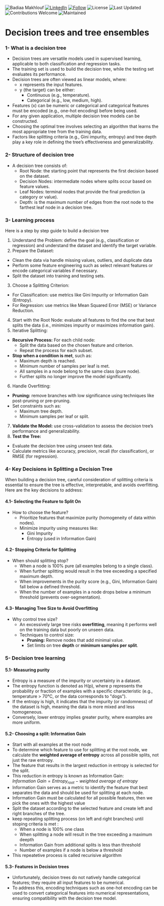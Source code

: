 ![Badiaa Makhlouf](https://img.shields.io/badge/Author-Badiaa%20Makhlouf-green)
[![LinkedIn](https://img.shields.io/badge/LinkedIn-Profile-blue?logo=linkedin)](https://www.linkedin.com/in/badiaa-m-b77032116/)
[![Follow](https://img.shields.io/github/followers/badiaamakhlouf?label=Follow&style=social)](https://github.com/badiaamakhlouf)
![License](https://img.shields.io/badge/License-MIT-red)
![Last Updated](https://img.shields.io/badge/last%20updated-July%202024-brightgreen)
![Contributions Welcome](https://img.shields.io/badge/contributions-welcome-orange.svg)
![Maintained](https://img.shields.io/badge/maintained-yes-blue.svg)
# Decision trees and tree ensembles 
### 1- What is a decision tree
- Decision trees are versatile models used in supervised learning, applicable to both classification and regression tasks.
- The training set is used to build the decision tree, while the testing set evaluates its performance.
- Decision trees are often viewed as linear models, where:
  - x represents the input features.
  - y (the target) can be either:
    - Continuous (e.g., temperature).
    - Categorical (e.g., low, medium, high).
- Features (x) can be numeric or categorical and categorical features must be encoded (e.g., one-hot encoding) before being used.
- For any given application, multiple decision tree models can be constructed.
- Choosing the optimal tree involves selecting an algorithm that learns the most appropriate tree from the training data.
- Factors like splitting criteria (e.g., Gini impurity, entropy) and tree depth play a key role in defining the tree’s effectiveness and generalizability.

### 2- Structure of decision tree 
- A decision tree consists of:
  - Root Node: the starting point that represents the first decision based on the dataset.
  - Decision Nodes: intermediate nodes where splits occur based on feature values.
  - Leaf Nodes: terminal nodes that provide the final prediction (a category or value).
  - Depth: is the maximum number of edges from the root node to the farthest leaf node in a decision tree.

### 3- Learning process 
Here is a step by step guide to build a decision tree 
1. Understand the Problem: define the goal (e.g., classification or regression) and understand the dataset and identify the target variable.
2. Prepare the Dataset:
  - Clean the data via handle missing values, outliers, and duplicate data
  - Perform some feature engineering such as select relevant features or encode categorical variables if necessary.
  - Split the dataset into training and testing sets.
3. Choose a Splitting Criterion:
  - For Classification: use metrics like Gini Impurity or Information Gain (Entropy).
  - For Regression: use metrics like Mean Squared Error (MSE) or Variance Reduction.
4. Start with the Root Node: evaluate all features to find the one that best splits the data (i.e., minimizes impurity or maximizes information gain).
5. Iterative Splitting:
- **Recursive Process:** For each child node:
  - Split the data based on the chosen feature and criterion.
  - Repeat the process for each subset.
- **Stop when a condition is met**, such as:
  - Maximum depth is reached.
  - Minimum number of samples per leaf is met.
  - All samples in a node belong to the same class (pure node).
  - Further splits no longer improve the model significantly.
6. Handle Overfitting:
- **Pruning:** remove branches with low significance using techniques like post-pruning or pre-pruning.
- Set constraints such as:
  - Maximum tree depth.
  - Minimum samples per leaf or split.
7. **Validate the Model:** use cross-validation to assess the decision tree’s performance and generalizability.
8. **Test the Tree:**
  - Evaluate the decision tree using unseen test data.
  - Calculate metrics like accuracy, precision, recall (for classification), or RMSE (for regression).

### 4- Key Decisions in Splitting a Decision Tree
When building a decision tree, careful consideration of splitting criteria is essential to ensure the tree is effective, interpretable, and avoids overfitting. Here are the key decisions to address:
#### 4.1- Selecting the Feature to Split On
- How to choose the feature?
  - Prioritize features that maximize purity (homogeneity of data within nodes).
  - Minimize impurity using measures like:
    - Gini Impurity
    - Entropy (used in Information Gain)
      
#### 4.2- Stopping Criteria for Splitting
- When should splitting stop?
  - When a node is 100% pure (all examples belong to a single class).
  - When further splitting would result in the tree exceeding a specified maximum depth.
  - When improvements in the purity score (e.g., Gini, Information Gain) fall below a defined threshold.
  - When the number of examples in a node drops below a minimum threshold (prevents over-segmentation).

#### 4.3- Managing Tree Size to Avoid Overfitting
- Why control tree size?
  - An excessively large tree risks **overfitting**, meaning it performs well on the training data but poorly on unseen data.
  - Techniques to control size:
    - **Pruning:** Remove nodes that add minimal value.
    - Set limits on tree **depth** or **minimum samples per split**.
   
### 5- Decision tree learning
#### 5.1- Measuring purity
- Entropy is a measure of the impurity or uncertainty in a dataset.
- The entropy function is denoted as H(p), where p represents the probability or fraction of examples with a specific characteristic (e.g., temperature > 70°C, or the data corresponds to "dogs").
- If the entropy is high, it indicates that the impurity (or randomness) of the dataset is high, meaning the data is more mixed and less homogeneous.
- Conversely, lower entropy implies greater purity, where examples are more uniform.

#### 5.2- Choosing a split: Information Gain
- Start with all examples at the root node
- To determine which feature to use for splitting at the root node, we calculate the **weighted average of entropy** across all possible splits, not just the raw entropy.
- The feature that results in the largest reduction in entropy is selected for the split.
- This reduction in entropy is known as Information Gain: $Information \ Gain= Entropy_{root} - weighted\ average\ of\ entropy$
- Information Gain serves as a metric to identify the feature that best separates the data and should be used for splitting at each node.
- Information Gain must be calculated for all possible features, then we pick the ones with the highest value
- Split the dataset according to the selected feature and create left and right branches of the tree.
- keep repeating splitting process (on left and right branches) until stoping criteria is met :
  - When a node is 100% one class
  - When splitting a node will result in the tree exceeding a maximum deepth
  - Information Gain from additional splits is less than threshold
  - Number of examples if a node is below a threshold
- This repeatetive process is called recurisive algorithm 

#### 5.3- Features in Decision trees
- Unfortunately, decision trees do not natively handle categorical features; they require all input features to be numerical.
- To address this, encoding techniques such as one-hot encoding can be used to convert categorical features into numerical representations, ensuring compatibility with the decision tree model.

























